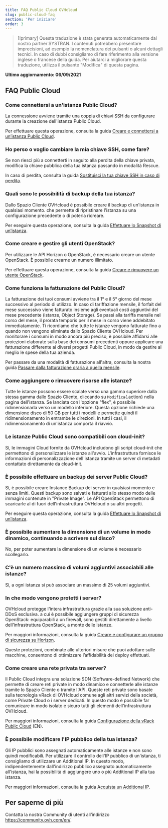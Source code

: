 ```yaml
---
title: FAQ Public Cloud OVHcloud
slug: public-cloud-faq
section: 'Per iniziare'
order: 3
---
```


> [!primary]
> Questa traduzione è stata generata automaticamente dal nostro partner SYSTRAN. I contenuti potrebbero presentare imprecisioni, ad esempio la nomenclatura dei pulsanti o alcuni dettagli tecnici. In caso di dubbi consigliamo di fare riferimento alla versione inglese o francese della guida. Per aiutarci a migliorare questa traduzione, utilizza il pulsante "Modifica" di questa pagina.
>

**Ultimo aggiornamento: 06/09/2021**

## FAQ Public Cloud

### Come connettersi a un'istanza Public Cloud?

La connessione avviene tramite una coppia di chiavi SSH da configurare durante la creazione dell'istanza Public Cloud.

Per effettuare questa operazione, consulta la guida [Creare e connettersi a un’istanza Public Cloud](../primi-passi-public-cloud/).

### Ho perso o voglio cambiare la mia chiave SSH, come fare?

Se non riesci più a connetterti in seguito alla perdita della chiave privata, modifica la chiave pubblica della tua istanza passando in modalità Rescue.

In caso di perdita, consulta la guida [Sostituisci la tua chiave SSH in caso di perdita](../sostituisci_la_tua_chiave_ssh_in_caso_di_perdita/).

### Quali sono le possibilità di backup della tua istanza?

Dallo Spazio Cliente OVHcloud è possibile creare il backup di un'istanza in qualsiasi momento. che permette di ripristinare l'istanza su una configurazione precedente o di poterla ricreare.

Per eseguire questa operazione, consulta la guida [Effettuare lo Snapshot di un’istanza](../effettuare-snapshot-di-un-istanza/).

### Come creare e gestire gli utenti OpenStack?  

Per utilizzare le API Horizon o OpenStack, è necessario creare un utente OpenStack. È possibile crearne un numero illimitato.

Per effettuare questa operazione, consulta la guida [Creare e rimuovere un utente OpenStack](../creation-and-deletion-of-openstack-user/).

### Come funziona la fatturazione del Public Cloud?

La fatturazione dei tuoi consumi avviene tra il 1° e il 5° giorno del mese successivo al periodo di utilizzo. In caso di tariffazione mensile, il forfait del mese successivo viene fatturato insieme agli eventuali costi aggiuntivi del mese precedente (istanze, Object Storage). Se passi alla tariffa mensile nel corso del mese, il prorata temporis per il mese in corso viene addebitato immediatamente.
Ti ricordiamo che tutte le istanze vengono fatturate fino a quando non vengono eliminate dallo Spazio Cliente OVHcloud.
Per monitorare i consumi in modo ancora più preciso, è possibile affidarsi alle proiezioni elaborate sulla base dei consumi precedenti oppure applicare una fatturazione differente ai diversi progetti Public Cloud, in modo da gestire al meglio le spese della tua azienda.

Per passare da una modalità di fatturazione all'altra, consulta la nostra guida [Passare dalla fatturazione oraria a quella mensile](../cambiare-tipo-fatturazione-public-cloud/).

### Come aggiungere o rimuovere risorse alle istanze?

Tutte le istanze possono essere scalate verso una gamma superiore dalla stessa gamma dallo Spazio Cliente, cliccando su `Modifica`{.action} nella pagina dell'istanza. Se lanciata con l'opzione "flex", è possibile ridimensionarla verso un modello inferiore. Questa opzione richiede una dimensione disco di 50 GB per tutti i modelli e permette quindi il ridimensionamento in entrambe le direzioni.
In tutti i casi, il ridimensionamento di un'istanza comporta il riavvio.

### Le istanze Public Cloud sono compatibili con cloud-init?

Sì, le immagini Cloud fornite da OVHcloud includono gli script cloud-init che permettono di personalizzare le istanze all'avvio. L'infrastruttura fornisce le informazioni di personalizzazione dell'istanza tramite un server di metadati contattato direttamente da cloud-init.

### È possibile effettuare un backup dei server Public Cloud?

Sì, è possibile creare Instance Backup dei server in qualsiasi momento e senza limiti.  Questi backup sono salvati e fatturati allo stesso modo delle immagini contenute in "Private Image". Le API OpenStack permettono di scaricarle al di fuori dell'infrastruttura OVHcloud o su altri progetti.

Per eseguire questa operazione, consulta la guida [Effettuare lo Snapshot di un’istanza](../effettuare-snapshot-di-un-istanza/).

### È possibile aumentare la dimensione di un volume in modo dinamico, continuando a scrivere sul disco?

No, per poter aumentare la dimensione di un volume è necessario scollegarlo.

### C'è un numero massimo di volumi aggiuntivi associabili alle istanze?

Sì, a ogni istanza si può associare un massimo di 25 volumi aggiuntivi.

### In che modo vengono protetti i server?

OVHcloud protegge l'intera infrastruttura grazie alla sua soluzione anti-DDoS esclusiva. a cui è possibile aggiungere gruppi di sicurezza OpenStack: equiparabili a un firewall, sono gestiti direttamente a livello dell’infrastruttura OpenStack, a monte delle istanze.

Per maggiori informazioni, consulta la guida [Creare e configurare un gruppo di sicurezza su Horizon](../configura_un_gruppo_di_sicurezza/).

Queste protezioni, combinate alle ulteriori misure che puoi adottare sulle macchine, consentono di ottimizzare l’affidabilità dei deploy effettuati.

### Come creare una rete privata tra server?

Il Public Cloud integra una soluzione SDN (Software-defined Network) che permette di creare reti private in modo dinamico e connetterle alle istanze tramite lo Spazio Cliente o tramite l'API.
Queste reti private sono basate sulla tecnologia vRack di OVHcloud comune agli altri servizi della società, come Private Cloud o i server dedicati. In questo modo è possibile far comunicare in modo isolato e sicuro tutti gli elementi dell'infrastruttura OVHcloud.

Per maggiori informazioni, consulta la guida [Configurazione della vRack Public Cloud](https://docs.ovh.com/gb/en/public-cloud/public-cloud-vrack/) (EN).

### È possibile modificare l'IP pubblico della tua istanza?

Gli IP pubblici sono assegnati automaticamente alle istanze e non sono quindi modificabili. Per utilizzare il controllo dell'IP pubblico di un'istanza, ti consigliamo di utilizzare un Additional IP. In questo modo, indipendentemente dall'indirizzo pubblico assegnato automaticamente all'istanza, hai la possibilità di aggiungere uno o più Additional IP alla tua istanza.

Per maggiori informazioni, consulta la guida [Acquista un Additional IP](../acquista_un_ip_failover/).

## Per saperne di più

Contatta la nostra Community di utenti all’indirizzo <https://community.ovh.com/en/>.
